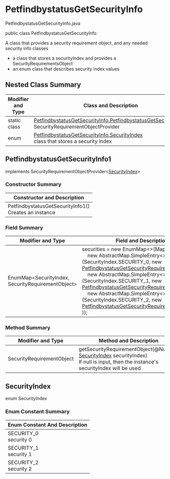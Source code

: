 # PetfindbystatusGetSecurityInfo
PetfindbystatusGetSecurityInfo.java

public class PetfindbystatusGetSecurityInfo

A class that provides a security requirement object, and any needed security info classes
- a class that stores a securityIndex and provides a SecurityRequirementsObject
- an enum class that describes security index values

## Nested Class Summary
| Modifier and Type | Class and Description |
| ----------------- | --------------------- |
| static class | [PetfindbystatusGetSecurityInfo.PetfindbystatusGetSecurityInfo1](#petfindbystatusgetsecurityinfo1)<br>SecurityRequirementObjectProvider
| enum | [PetfindbystatusGetSecurityInfo.SecurityIndex](#securityindex)<br>class that stores a security index |

## PetfindbystatusGetSecurityInfo1
implements SecurityRequirementObjectProvider<[SecurityIndex](#securityindex)>

### Constructor Summary
| Constructor and Description |
| --------------------------- |
| PetfindbystatusGetSecurityInfo1()<br>Creates an instance |

### Field Summary
| Modifier and Type | Field and Description |
| ----------------- | --------------------- |
| EnumMap<SecurityIndex, SecurityRequirementObject> | securities = new EnumMap<>(Map.ofEntries(<br>&nbsp;&nbsp;&nbsp;&nbsp;new AbstractMap.SimpleEntry<>(SecurityIndex.SECURITY_0, new [PetfindbystatusGetSecurityRequirementObject0()](../../../paths/petfindbystatus/get/security/PetfindbystatusGetSecurityRequirementObject0.md),<br>&nbsp;&nbsp;&nbsp;&nbsp;new AbstractMap.SimpleEntry<>(SecurityIndex.SECURITY_1, new [PetfindbystatusGetSecurityRequirementObject1()](../../../paths/petfindbystatus/get/security/PetfindbystatusGetSecurityRequirementObject1.md),<br>&nbsp;&nbsp;&nbsp;&nbsp;new AbstractMap.SimpleEntry<>(SecurityIndex.SECURITY_2, new [PetfindbystatusGetSecurityRequirementObject2()](../../../paths/petfindbystatus/get/security/PetfindbystatusGetSecurityRequirementObject2.md)<br>)); |

### Method Summary
| Modifier and Type | Method and Description |
| ----------------- | ---------------------- |
| SecurityRequirementObject | getSecurityRequirementObject(@Nullable [SecurityIndex](#securityindex) securityIndex)<br>If null is input, then the instance's securityIndex will be used |

## SecurityIndex
enum SecurityIndex<br>

### Enum Constant Summary
| Enum Constant And Description |
| ----------------------------- |
| SECURITY_0<br>security 0 |
| SECURITY_1<br>security 1 |
| SECURITY_2<br>security 2 |
